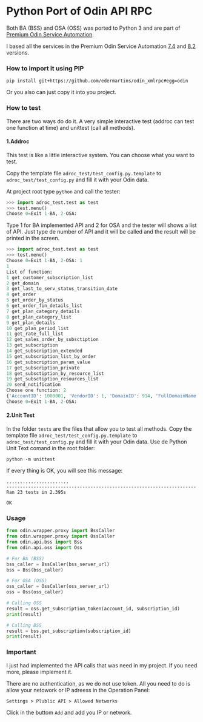 # Python Port of Odin API RPC

Both BA (BSS) and OSA (OSS) was ported to Python 3 and are part of [Premium Odin Service Automation](https://be.ingrammicro.eu/en/impartner/cloud/odin-service-platform-automation "Premium Odin Service Automation").

I based all the services in the Premium Odin Service Automation [7.4](https://docs.cloudblue.com/oa/7.4/premium/content/home.htm "7.4") and [8.2](https://docs.cloudblue.com/oa/8.2/premium/content/home.htm "8.2") versions.

### How to import it using PIP

`pip install git+https://github.com/edermartins/odin_xmlrpc#egg=odin`

Or you also can just copy it into you project.

### How to test
There are two ways do do it. A very simple interactive test (addroc can test one function at time) and unittest (call all methods).


#### 1.Addroc

This test is like a little interactive system. You can choose what you want to test.

Copy the template file `adroc_test/test_config.py.template` to `adroc_test/test_config.py` and fill it with your Odin data.

At project root type `python` and call the tester:

```python
>>> import adroc_test.test as test
>>> test.menu()
Choose 0=Exit 1-BA, 2-OSA:
```
Type 1 for BA implemented API and 2 for OSA and the tester will shows a list of API.
Just type de number of API and it will be called and the result will be printed in the screen.

```python
>>> import adroc_test.test as test
>>> test.menu()
Choose 0=Exit 1-BA, 2-OSA: 1
1
List of function:
1 get_customer_subscription_list
2 get_domain
3 get_last_to_serv_status_transition_date
4 get_order
5 get_order_by_status
6 get_order_fin_details_list
7 get_plan_category_details
8 get_plan_category_list
9 get_plan_details
10 get_plan_period_list
11 get_rate_full_list
12 get_sales_order_by_subsctiption
13 get_subscription
14 get_subscription_extended
15 get_subscription_list_by_order
16 get_subscription_param_value
17 get_subscription_private
18 get_subsctiption_by_resource_list
19 get_subsctiption_resources_list
20 send_notification
Choose one function: 2
{'AccountID': 1000001, 'VendorID': 1, 'DomainID': 914, 'FullDomainName': 'huawei.net', 'DomainZoneID': 'net', 'Status': 'Canceled', 'External DNS': 'external DNS', 'RegistrationPeriod': 1, 'startDate': datetime.datetime(2019, 4, 10, 16, 25, 9), 'ExpirationDate': datetime.datetime(2019, 5, 10, 0, 0), 'PrimaryNameServer': 'lindns01.lab.com.br', 'SecondaryNameServer': 'lindns02.lab.com.br', 'ThirdNameServer': '', 'FourthNameSever': '', 'CompanyName': 'UAT', 'FName': 'Emerson', 'MName': '', 'LName': 'Silva', 'Email': '2019@gmail.com', 'getPhone': '+55(11)12345678', 'getFax': ''}
Choose 0=Exit 1-BA, 2-OSA:
```

#### 2.Unit Test

In the folder `tests` are the files that allow you to test all methods.
Copy the template file `adroc_test/test_config.py.template` to `adroc_test/test_config.py` and fill it with your Odin data.
Use de Python Unit Text comand in the root folder:
```
python -m unittest
```

If every thing is OK, you will see this message:
```
.......................
----------------------------------------------------------------------
Ran 23 tests in 2.395s

OK
```

### Usage

```python
from odin.wrapper.proxy import BssCaller
from odin.wrapper.proxy import OssCaller
from odin.api.bss import Bss 
from odin.api.oss import Oss 

# For BA (BSS)
bss_caller = BssCaller(bss_server_url)
bss = Bss(bss_caller)

# For OSA (OSS)
oss_caller = OssCaller(oss_server_url)
oss = Oss(oss_caller)

# Calling OSS
result = oss.get_subscription_token(account_id, subscription_id)
print(result)

# Calling BSS
result = bss.get_subscription(subscription_id)
print(result)
```

### Important
I just had implemented the API calls that was need in my project. If you need more, please implement it.

There are no authentication, as we do not use token. All you need to do is allow your netowork or IP adreess in the Operation Panel:

`Settings > Plublic API > Allowed Networks`

Click in the buttom `Add` and add you IP or network.

